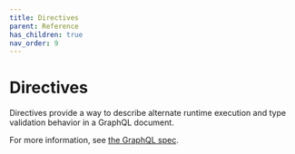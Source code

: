 ```yaml
---
title: Directives
parent: Reference
has_children: true
nav_order: 9
---
```


# Directives

Directives provide a way to describe alternate runtime execution and type validation behavior in a GraphQL document.

For more information, see [the GraphQL spec](https://graphql.github.io/graphql-spec/draft/#sec-Language.Directives).

